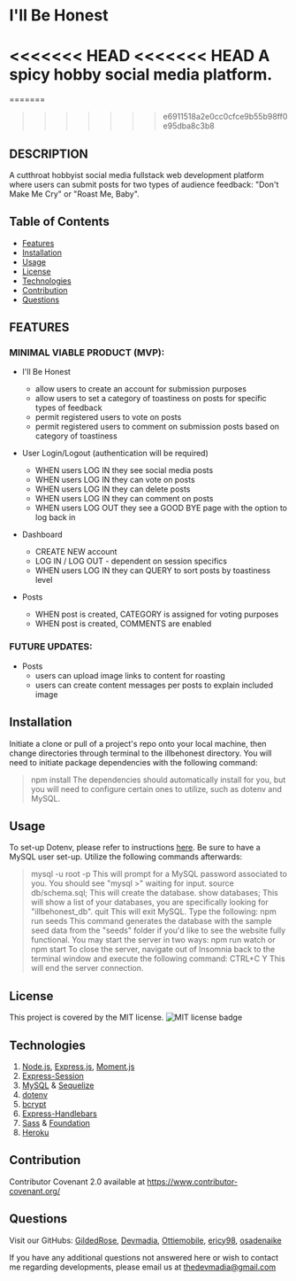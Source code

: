 # I'll Be Honest
<<<<<<< HEAD
<<<<<<< HEAD
A spicy hobby social media platform.
=======
=======
>>>>>>> e6911518a2e0cc0cfce9b55b98ff0e95dba8c3b8

## DESCRIPTION

A cutthroat hobbyist social media fullstack web development platform where users can submit posts for two types of audience feedback: "Don't Make Me Cry" or "Roast Me, Baby".


  ## Table of Contents

  * [Features](#features)
  * [Installation](#installation)
  * [Usage](#usage)
  * [License](#license)
  * [Technologies](#technologies)
  * [Contribution](#contribution)
  * [Questions](#questions) 
  
  ## FEATURES
  
  ### MINIMAL VIABLE PRODUCT (MVP):

  * I'll Be Honest 
    * allow users to create an account for submission purposes
    * allow users to set a category of toastiness on posts for specific types of feedback
    * permit registered users to vote on posts
    * permit registered users to comment on submission posts based on category of toastiness

  * User Login/Logout (authentication will be required)
    * WHEN users LOG IN they see social media posts
    * WHEN users LOG IN they can vote on posts
    * WHEN users LOG IN they can delete posts
    * WHEN users LOG IN they can comment on posts
    * WHEN users LOG OUT they see a GOOD BYE page with the option to log back in

  * Dashboard
    * CREATE NEW account
    * LOG IN / LOG OUT - dependent on session specifics
    * WHEN users LOG IN they can QUERY to sort posts by toastiness level

  * Posts
    * WHEN post is created, CATEGORY is assigned for voting purposes
    * WHEN post is created, COMMENTS are enabled
  
  ### FUTURE UPDATES:

  * Posts
    * users can upload image links to content for roasting
    * users can create content messages per posts to explain included image

  ## Installation
  Initiate a clone or pull of a project's repo onto your local machine, then change directories through terminal to the illbehonest directory. 
  You will need to initiate package dependencies with the following command:
  > npm install 
  The dependencies should automatically install for you, but you will need to configure certain ones to utilize, such as dotenv and MySQL.

  ## Usage
  To set-up Dotenv, please refer to instructions [here](https://www.npmjs.com/package/dotenv).
  Be sure to have a MySQL user set-up. Utilize the following commands afterwards:
  > mysql -u root -p
  This will prompt for a MySQL password associated to you.
  You should see "mysql >" waiting for input.
  > source db/schema.sql;
  This will create the database.
  > show databases;
  This will show a list of your databases, you are specifically looking for "illbehonest_db".
  > quit
  This will exit MySQL.
  Type the following: 
  > npm run seeds
  This command generates the database with the sample seed data from the "seeds" folder if you'd like to see the website fully functional.
  You may start the server in two ways:
  > npm run watch
  or 
  > npm start
  To close the server, navigate out of Insomnia back to the terminal window and execute the following command:
  > CTRL+C
  > Y
  This will end the server connection.

  ## License
  This project is covered by the MIT license.
  ![MIT license badge](https://img.shields.io/badge/license-MIT-brightgreen)
  ## Technologies

  1. [Node.js](https://www.npmjs.com/package/node), [Express.js](https://www.npmjs.com/package/express), [Moment.js](https://www.npmjs.com/package/moment)
  2. [Express-Session](https://www.npmjs.com/package/express-session)
  3. [MySQL](https://www.npmjs.com/package/mysql2) & [Sequelize](https://www.npmjs.com/package/sequelize)
  4. [dotenv](https://www.npmjs.com/package/dotenv)
  5. [bcrypt](https://www.npmjs.com/package/bcrypt)
  6. [Express-Handlebars](https://www.npmjs.com/package/express-handlebars)
  7. [Sass](https://sass-lang.com/) & [Foundation](https://get.foundation/)
  8. [Heroku](http://heroku.com/)

  ## Contribution
  Contributor Covenant 2.0 available at https://www.contributor-covenant.org/
  ## Questions

 Visit our GitHubs: [GildedRose](https://github.com/GildedRose), 
 [Devmadia](https://github.com/Devmadia),
 [Ottiemobile](https://github.com/Ottiemobile),
 [ericy98](https://github.com/ericy98),
 [osadenaike](https://github.com/osadenaike)

  If you have any additional questions not answered here or wish to contact me regarding developments, please email us at 
  [thedevmadia@gmail.com](mailto:thedevmadia@gmail.com)



